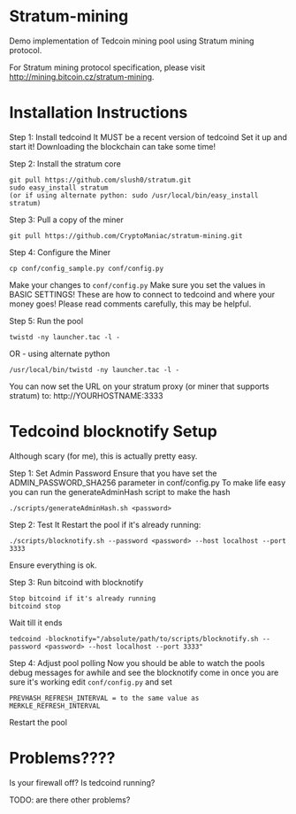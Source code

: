Stratum-mining
==============

Demo implementation of Tedcoin mining pool using Stratum mining protocol.

For Stratum mining protocol specification, please visit http://mining.bitcoin.cz/stratum-mining.

Installation Instructions
=========================

Step 1: Install tedcoind
It MUST be a recent version of tedcoind
Set it up and start it!
Downloading the blockchain can take some time!

Step 2: Install the stratum core

	git pull https://github.com/slush0/stratum.git
	sudo easy_install stratum
	(or if using alternate python: sudo /usr/local/bin/easy_install stratum)

Step 3: Pull a copy of the miner

	git pull https://github.com/CryptoManiac/stratum-mining.git

Step 4: Configure the Miner
	
	cp conf/config_sample.py conf/config.py

Make your changes to `conf/config.py` 
Make sure you set the values in BASIC SETTINGS! These are how to connect to tedcoind and where your money goes! Please read comments carefully, this may be helpful.
	
Step 5: Run the pool
	
	twistd -ny launcher.tac -l -

OR - using alternate python
	
	/usr/local/bin/twistd -ny launcher.tac -l -

You can now set the URL on your stratum proxy (or miner that supports stratum) to:
http://YOURHOSTNAME:3333

Tedcoind blocknotify Setup
=========================
Although scary (for me), this is actually pretty easy.

Step 1: Set Admin Password
Ensure that you have set the ADMIN_PASSWORD_SHA256 parameter in conf/config.py
To make life easy you can run the generateAdminHash script to make the hash

	./scripts/generateAdminHash.sh <password>

Step 2: Test It
Restart the pool if it's already running:
	
	./scripts/blocknotify.sh --password <password> --host localhost --port 3333

Ensure everything is ok.

Step 3: Run bitcoind with blocknotify
	
	Stop bitcoind if it's already running
	bitcoind stop

Wait till it ends
	
	tedcoind -blocknotify="/absolute/path/to/scripts/blocknotify.sh --password <password> --host localhost --port 3333"

Step 4: Adjust pool polling
Now you should be able to watch the pools debug messages for awhile and see the blocknotify come in once you are sure it's working edit `conf/config.py` and set
	
	PREVHASH_REFRESH_INTERVAL = to the same value as MERKLE_REFRESH_INTERVAL
	
Restart the pool

Problems????
=========================
Is your firewall off?
Is tedcoind running?

TODO: are there other problems?
